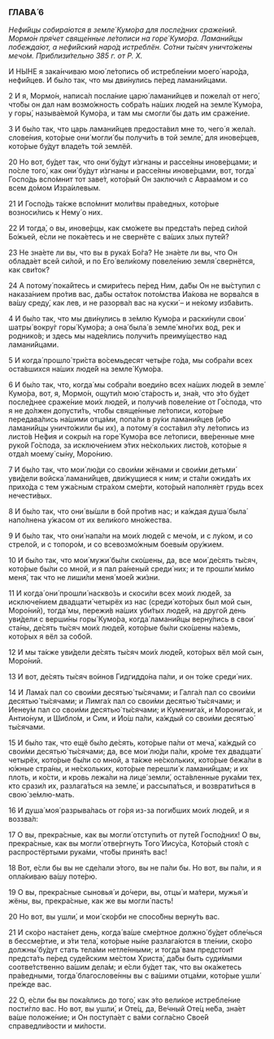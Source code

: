 ### ГЛАВА́ 6

_Нефи́йцы собира́ются в земле́ Кумо́ра для после́дних сраже́ний. Мормо́н пря́чет свяще́нные ле́тописи на горе́ Кумо́ра. Ламани́йцы побежда́ют, а нефи́йский наро́д истреблён. Со́тни ты́сяч уничто́жены мечо́м. Приблизи́тельно 385 г. от Р. Х._

И НЫ́НЕ я зака́нчиваю мою́ ле́топись об истребле́нии моего́ наро́да, нефи́йцев. И бы́ло так, что мы дви́нулись пе́ред ламани́йцами.

2 И я, Мормо́н, написа́л посла́ние царю́ ламани́йцев и пожела́л от него́, что́бы он дал нам возмо́жность собра́ть на́ших люде́й на земле́ Кумо́ра, у горы́, называ́емой Кумо́ра, и там мы смогли́ бы дать им сраже́ние.

3 И бы́ло так, что царь ламани́йцев предоста́вил мне то, чего́ я жела́л. слове́ния, кото́рые они́ могли́ бы получи́ть в той земле́, для инове́рцев, кото́рые бу́дут владе́ть той землёй.

20 Но вот, бу́дет так, что они́ бу́дут и́згнаны и рассе́яны инове́рцами; и по́сле того́, как они́ бу́дут и́згнаны и рассе́яны инове́рцами, вот, тогда́ Госпо́дь вспо́мнит тот заве́т, кото́рый Он заключи́л с Авраа́мом и со всем до́мом Изра́илевым.

21 И Госпо́дь та́кже вспо́мнит моли́твы пра́ведных, кото́рые возноси́лись к Нему́ о них.

22 И тогда́, о вы, инове́рцы, как смо́жете вы предста́ть пе́ред си́лой Бо́жьей, е́сли не пока́етесь и не свернёте с ва́ших злых путе́й?

23 Не зна́ете ли вы, что вы в рука́х Бо́га? Не зна́ете ли вы, что Он облада́ет всей си́лой, и по Его́ вели́кому повеле́нию земля́ свернётся, как сви́ток?

24 А потому́ пока́йтесь и смири́тесь пе́ред Ним, да́бы Он не вы́ступил с наказа́нием про́тив вас, да́бы оста́ток пото́мства Иа́кова не ворва́лся в ва́шу среду́, как лев, и не разорва́л вас на куски́ – и не́кому изба́вить.

4 И бы́ло так, что мы дви́нулись в зе́млю Кумо́ра и раски́нули свои́ шатры́ вокру́г горы́ Кумо́ра; а она́ была́ в земле́ мно́гих вод, рек и роднико́в; и здесь мы наде́ялись получи́ть преиму́щество над ламани́йцами.

5 И когда́ прошло́ три́ста во́семьдесят четы́ре го́да, мы собра́ли всех оста́вшихся на́ших люде́й на земле́ Кумо́ра.

6 И бы́ло так, что, когда́ мы собра́ли воеди́но всех на́ших люде́й в земле́ Кумо́ра, вот, я, Мормо́н, ощути́л мою́ ста́рость и, зна́я, что э́то бу́дет после́днее сраже́ние мои́х люде́й, и получи́в повеле́ние от Го́спода, что я не до́лжен допусти́ть, что́бы свяще́нные ле́тописи, кото́рые передава́лись на́шими отца́ми, попа́ли в ру́ки ламани́йцев (и́бо ламани́йцы уничто́жили бы их), а потому́ я соста́вил э́ту ле́топись из листо́в Не́фия и сокры́л на горе́ Кумо́ра все ле́тописи, вве́ренные мне руко́й Го́спода, за исключе́нием э́тих не́скольких листо́в, кото́рые я отда́л моему́ сы́ну, Моро́нию.

7 И бы́ло так, что мои́ лю́ди со свои́ми жёнами и свои́ми детьми́ уви́дели войска́ ламани́йцев, дви́жущиеся к ним; и ста́ли ожида́ть их прихо́да с тем ужа́сным стра́хом сме́рти, кото́рый наполня́ет грудь всех нечести́вых.

8 И бы́ло так, что они́ вы́шли в бой про́тив нас; и ка́ждая душа́ была́ напо́лнена у́жасом от их вели́кого мно́жества.

9 И бы́ло так, что они́ напа́ли на мои́х люде́й с мечо́м, и с лу́ком, и со стрело́й, и с топоро́м, и со всевозмо́жным боевы́м ору́жием.

10 И бы́ло так, что мои́ мужи́ бы́ли ско́шены, да, все мои́ де́сять ты́сяч, кото́рые бы́ли со мной, и я пал ра́неный среди́ них; и те прошли́ ми́мо меня́, так что не лиши́ли меня́ мое́й жи́зни.

11 И когда́ они́ прошли́ наскво́зь и скоси́ли всех мои́х люде́й, за исключе́нием двадцати́ четырёх из нас (среди́ кото́рых был мой сын, Моро́ний), тогда́ мы, пережи́в на́ших уби́тых люде́й, на друго́й день уви́дели с верши́ны горы́ Кумо́ра, когда́ ламани́йцы верну́лись в свои́ ста́ны, де́сять ты́сяч мои́х люде́й, кото́рые бы́ли ско́шены на́земь, кото́рых я вёл за собо́й.

12 И мы та́кже уви́дели де́сять ты́сяч мои́х люде́й, кото́рых вёл мой сын, Моро́ний.

13 И вот, де́сять ты́сяч во́инов Гидгиддо́на па́ли, и он то́же среди́ них.

14 И Лама́х пал со свои́ми десятью́ ты́сячами; и Галга́л пал со свои́ми десятью́ ты́сячами; и Лимга́х пал со свои́ми десятью́ ты́сячами; и Иенеу́м пал со свои́ми десятью́ ты́сячами; и Куменига́х, и Моронига́х, и Антио́нум, и Шибло́м, и Сим, и Ио́ш па́ли, ка́ждый со свои́ми десятью́ ты́сячами.

15 И бы́ло так, что ещё бы́ло де́сять, кото́рые па́ли от меча́, ка́ждый со свои́ми десятью́ ты́сячами; да, все мои́ лю́ди па́ли, кро́ме тех двадцати́ четырёх, кото́рые бы́ли со мной, а та́кже не́скольких, кото́рые бежа́ли в ю́жные стра́ны, и не́скольких, кото́рые перешли́ к ламани́йцам; и их плоть, и ко́сти, и кровь лежа́ли на лице́ земли́, оста́вленные рука́ми тех, кто срази́л их, разлага́ться на земле́, и рассыпа́ться, и возврати́ться в свою́ зе́млю-мать.

16 И душа́ моя́ разрыва́лась от го́ря из-за поги́бших мои́х люде́й, и я воззва́л:

17 О вы, прекра́сные, как вы могли́ отступи́ть от путе́й Госпо́дних! О вы, прекра́сные, как вы могли́ отве́ргнуть Того́ Иису́са, Кото́рый стоя́л с распростёртыми рука́ми, что́бы приня́ть вас!

18 Вот, е́сли бы вы не сде́лали э́того, вы не па́ли бы. Но вот, вы па́ли, и я опла́киваю ва́шу поте́рю.

19 О вы, прекра́сные сыновья́ и до́чери, вы, отцы́ и ма́тери, мужья́ и жёны, вы, прекра́сные, как же вы могли́ пасть!

20 Но вот, вы ушли́, и мои́ ско́рби не спосо́бны верну́ть вас.

21 И ско́ро наста́нет день, когда́ ва́ше сме́ртное должно́ бу́дет обле́чься в бессме́ртие, и э́ти тела́, кото́рые ны́не разлага́ются в тле́нии, ско́ро должны́ бу́дут стать тела́ми нетле́нными; и тогда́ вам предстои́т предста́ть пе́ред суде́йским ме́стом Христа́, да́бы быть суди́мыми соотве́тственно ва́шим дела́м; и е́сли бу́дет так, что вы ока́жетесь пра́ведными, тогда́ благослове́нны вы с ва́шими отца́ми, кото́рые ушли́ пре́жде вас.

22 О, е́сли бы вы пока́ялись до того́, как э́то вели́кое истребле́ние пости́гло вас. Но вот, вы ушли́, и Оте́ц, да, Ве́чный Оте́ц не́ба, зна́ет ва́ше положе́ние; и Он поступа́ет с ва́ми согла́сно Свое́й справедли́вости и ми́лости.
